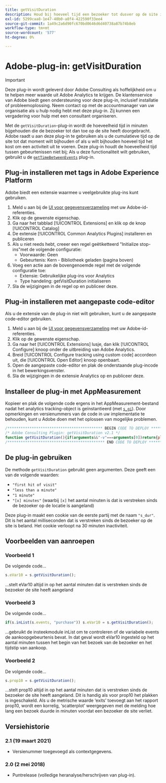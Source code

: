 ```yaml
---
title: getVisitDuration
description: Houd bij hoeveel tijd een bezoeker tot dusver op de site is geweest.
exl-id: 5299caa8-1e47-40b0-a8f4-422590f33ee4
source-git-commit: 1a49c2a6d90fc670bd0646d6d40738a87b74b8eb
workflow-type: tm+mt
source-wordcount: '577'
ht-degree: 0%

---
```


# Adobe-plug-in: getVisitDuration

>[!IMPORTANT]
>
>Deze plug-in wordt geleverd door Adobe Consulting als hoffelijkheid om u te helpen meer waarde uit Adobe Analytics te krijgen. De klantenservice van Adobe biedt geen ondersteuning voor deze plug-in, inclusief installatie of probleemoplossing. Neem contact op met de accountmanager van uw organisatie als u hulp nodig hebt met deze plug-in. Zij kunnen een vergadering voor hulp met een consultant organiseren.

Met de `getVisitDuration`-plug-in wordt de hoeveelheid tijd in minuten bijgehouden die de bezoeker tot dan toe op de site heeft doorgebracht. Adobe raadt u aan deze plug-in te gebruiken als u de cumulatieve tijd op de site tot dat moment wilt bijhouden of als u wilt bijhouden hoeveel tijd het kost om een activiteit uit te voeren. Deze plug-in houdt de hoeveelheid tijd tussen gebeurtenissen niet bij; Als u deze functionaliteit wilt gebruiken, gebruikt u de [`getTimeBetweenEvents`](gettimebetweenevents.md) plug-in.

## Plug-in installeren met tags in Adobe Experience Platform

Adobe biedt een extensie waarmee u veelgebruikte plug-ins kunt gebruiken.

1. Meld u aan bij de [UI voor gegevensverzameling](https://experience.adobe.com/data-collection) met uw Adobe-id-referenties.
1. Klik op de gewenste eigenschap.
1. Ga naar het tabblad [!UICONTROL Extensions] en klik op de knop [!UICONTROL Catalog]
1. De extensie [!UICONTROL Common Analytics Plugins] installeren en publiceren
1. Als u niet reeds hebt, creeer een regel geëtiketteerd &quot;Initialize stop-ins&quot;met de volgende configuratie:
   * Voorwaarde: Geen
   * Gebeurtenis: Kern - Bibliotheek geladen (pagina boven)
1. Voeg een actie aan de bovengenoemde regel met de volgende configuratie toe:
   * Extensie: Gebruikelijke plug-ins voor Analytics
   * Type handeling: getVisitDuration initialiseren
1. Sla de wijzigingen in de regel op en publiceer deze.

## Plug-in installeren met aangepaste code-editor

Als u de extensie van de plug-in niet wilt gebruiken, kunt u de aangepaste code-editor gebruiken.

1. Meld u aan bij de [UI voor gegevensverzameling](https://experience.adobe.com/data-collection) met uw Adobe-id-referenties.
1. Klik op de gewenste eigenschap.
1. Ga naar het [!UICONTROL Extensions] lusje, dan klik [!UICONTROL Configure] knoop onder de uitbreiding van Adobe Analytics.
1. Breid [!UICONTROL Configure tracking using custom code] accordeon uit, die [!UICONTROL Open Editor] knoop openbaart.
1. Open de aangepaste code-editor en plak de onderstaande plug-incode in het bewerkingsvenster.
1. Sla de wijzigingen in de extensie Analytics op en publiceer deze.

## Installeer de plug-in met AppMeasurement

Kopieer en plak de volgende code ergens in het AppMeasurement-bestand nadat het analytics tracking-object is geïnstantieerd (met [`s_gi`](../functions/s-gi.md)). Door opmerkingen en versienummers van de code in uw implementatie te behouden, kunt u Adobe doen met het oplossen van mogelijke problemen.

```js
/******************************************* BEGIN CODE TO DEPLOY *******************************************/
/* Adobe Consulting Plugin: getVisitDuration v2.1 */
function getVisitDuration(){if(arguments&&"-v"===arguments[0])return{plugin:"getVisitDuration",version:"2.1"};var d=function(){if("undefined"!==typeof window.s_c_il)for(var c=0,b;c<window.s_c_il.length;c++)if(b=window.s_c_il[c],b._c&&"s_c"===b._c)return b}();"undefined"!==typeof d&&(d.contextData.getVisitDuration="2.1");window.cookieWrite=window.cookieWrite||function(c,b,f){if("string"===typeof c){var h=window.location.hostname,a=window.location.hostname.split(".").length-1;if(h&&!/^[0-9.]+$/.test(h)){a=2<a?a:2;var e=h.lastIndexOf(".");if(0<=e){for(;0<=e&&1<a;)e=h.lastIndexOf(".",e-1),a--;e=0<e?h.substring(e):h}}g=e;b="undefined"!==typeof b?""+b:"";if(f||""===b)if(""===b&&(f=-60),"number"===typeof f){var d=new Date;d.setTime(d.getTime()+6E4*f)}else d=f;return c&&(document.cookie=encodeURIComponent(c)+"="+encodeURIComponent(b)+"; path=/;"+(f?" expires="+d.toUTCString()+";":"")+(g?" domain="+g+";":""),"undefined"!==typeof cookieRead)?cookieRead(c)===b:!1}};window.cookieRead=window.cookieRead||function(c){if("string"===typeof c)c=encodeURIComponent(c);else return"";var b=" "+document.cookie,a=b.indexOf(" "+c+"="),d=0>a?a:b.indexOf(";",a);return(c=0>a?"":decodeURIComponent(b.substring(a+2+c.length,0>d?b.length:d)))?c:""};d=(new Date).getTime();var k=cookieRead("s_dur"),a=0;if(isNaN(k)||18E5<d-k)k=d;a=d-k;cookieWrite("s_dur",k+"",30);if(0===a)return"first hit of visit";a=Math.floor(a/6E4);return 0===a?"less than a minute":1===a?"1 minute":a+" minutes"};
/******************************************** END CODE TO DEPLOY ********************************************/
```

## De plug-in gebruiken

De methode `getVisitDuration` gebruikt geen argumenten. Deze geeft een van de volgende waarden:

* `"first hit of visit"`
* `"less than a minute"`
* `"1 minute"`
* `"[x] minutes"` (waarbij  `[x]` het aantal minuten is dat is verstreken sinds de bezoeker op de locatie is aangeland)

Deze plug-in maakt een cookie van de eerste partij met de naam `"s_dur"`. Dit is het aantal milliseconden dat is verstreken sinds de bezoeker op de site is beland. Het cookie verloopt na 30 minuten inactiviteit.

## Voorbeelden van aanroepen

### Voorbeeld 1

De volgende code...

```js
s.eVar10 = s.getVisitDuration();
```

...stelt eVar10 altijd in op het aantal minuten dat is verstreken sinds de bezoeker de site heeft aangeland

### Voorbeeld 3

De volgende code...

```js
if(s.inList(s.events, "purchase")) s.eVar10 = s.getVisitDuration();
```

...gebruikt de insteekmodule inList om te controleren of de variabele events de aankoopgebeurtenis bevat.  In dat geval wordt eVar10 ingesteld op het aantal minuten tussen het begin van het bezoek van de bezoeker en het tijdstip van aankoop.

### Voorbeeld 2

De volgende code...

```js
s.prop10 = s.getVisitDuration();
```

...stelt prop10 altijd in op het aantal minuten dat is verstreken sinds de bezoeker de site heeft aangeland.  Dit is handig als voor prop10 het plakken is ingeschakeld.  Als u de metrische waarde ‘exits’ toevoegt aan het rapport prop10, wordt een korrelig, ‘scatterplot’ weergegeven met de melding hoe lang een bezoek duurde in minuten voordat een bezoeker de site verliet.

## Versiehistorie

### 2.1 (19 maart 2021)

* Versienummer toegevoegd als contextgegevens.

### 2.0 (2 mei 2018)

* Puntrelease (volledige heranalyse/herschrijven van plug-in).
